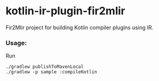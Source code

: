 # kotlin-ir-plugin-fir2mlir

Fir2Mlir project for building Kotlin compiler plugins using IR.

### Usage:

Run 
```
./gradlew publishToMavenLocal
./gradlew -p sample :compileKotlin
```

